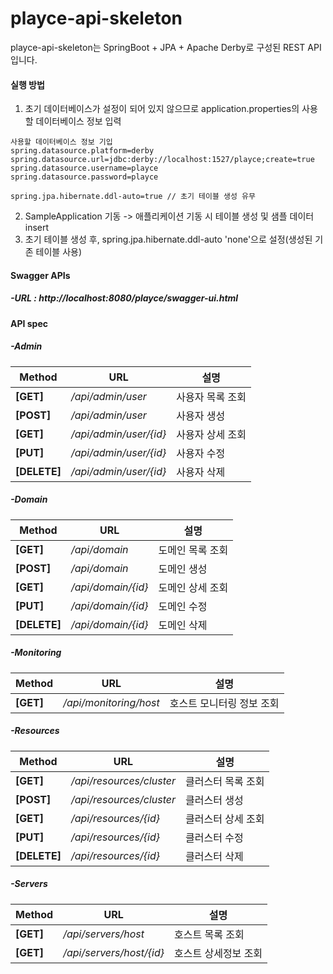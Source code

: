 # playce-api-skeleton
playce-api-skeleton는 SpringBoot + JPA + Apache Derby로 구성된 REST API입니다.

#### 실행 방법
1. 초기 데이터베이스가 설정이 되어 있지 않으므로 application.properties의 사용할 데이터베이스 정보 입력
```
사용할 데이터베이스 정보 기입
spring.datasource.platform=derby
spring.datasource.url=jdbc:derby://localhost:1527/playce;create=true
spring.datasource.username=playce
spring.datasource.password=playce

spring.jpa.hibernate.ddl-auto=true // 초기 테이블 생성 유무
```
2. SampleApplication 기동 -> 애플리케이션 기동 시 테이블 생성 및 샘플 데이터 insert
3. 초기 테이블 생성 후, spring.jpa.hibernate.ddl-auto 'none'으로 설정(생성된 기존 테이블 사용)

#### Swagger APIs
##### -URL : http://localhost:8080/playce/swagger-ui.html

#### API spec
##### -Admin
|Method|URL|설명|
|------|----|---|
|**[GET]**|*/api/admin/user*|사용자 목록 조회
|**[POST]**|*/api/admin/user*|사용자 생성
|**[GET]**|*/api/admin/user/{id}*|사용자 상세 조회
|**[PUT]**|*/api/admin/user/{id}*|사용자 수정
|**[DELETE]**|*/api/admin/user/{id}*|사용자 삭제

##### -Domain
|Method|URL|설명|
|------|----|---|
|**[GET]**|*/api/domain*|도메인 목록 조회
|**[POST]**|*/api/domain*|도메인 생성
|**[GET]**|*/api/domain/{id}*|도메인 상세 조회
|**[PUT]**|*/api/domain/{id}*|도메인 수정
|**[DELETE]**|*/api/domain/{id}*|도메인 삭제

##### -Monitoring
|Method|URL|설명|
|------|----|---|
|**[GET]**|*/api/monitoring/host*|호스트 모니터링 정보 조회

##### -Resources
|Method|URL|설명|
|------|----|---|
|**[GET]**|*/api/resources/cluster*|클러스터 목록 조회
|**[POST]**|*/api/resources/cluster*|클러스터 생성
|**[GET]**|*/api/resources/{id}*|클러스터 상세 조회
|**[PUT]**|*/api/resources/{id}*|클러스터 수정
|**[DELETE]**|*/api/resources/{id}*|클러스터 삭제

##### -Servers
|Method|URL|설명|
|------|----|---|
|**[GET]**|*/api/servers/host*|호스트 목록 조회
|**[GET]**|*/api/servers/host/{id}*|호스트 상세정보 조회
